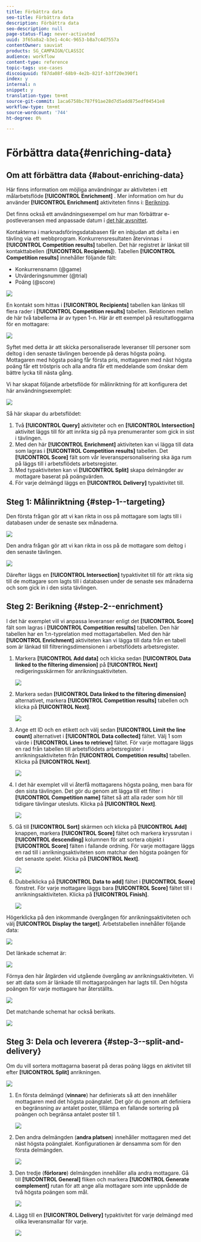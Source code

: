 ```yaml
---
title: Förbättra data
seo-title: Förbättra data
description: Förbättra data
seo-description: null
page-status-flag: never-activated
uuid: 3f65a8a2-b3e1-4c4c-9653-b8a7c4d7557a
contentOwner: sauviat
products: SG_CAMPAIGN/CLASSIC
audience: workflow
content-type: reference
topic-tags: use-cases
discoiquuid: f87da08f-68b9-4e2b-821f-b3ff20e390f1
index: y
internal: n
snippet: y
translation-type: tm+mt
source-git-commit: 1aca6758bc787f91ae28d7d5add875edf04541e8
workflow-type: tm+mt
source-wordcount: '744'
ht-degree: 0%

---
```



# Förbättra data{#enriching-data}

## Om att förbättra data {#about-enriching-data}

Här finns information om möjliga användningar av aktiviteten i ett målarbetsflöde **[!UICONTROL Enrichment]** . Mer information om hur du använder **[!UICONTROL Enrichment]** aktiviteten finns i: [Berikning](../../workflow/using/enrichment.md).

Det finns också ett användningsexempel om hur man förbättrar e-postleveransen med anpassade datum i [det här avsnittet](../../workflow/using/email-enrichment-with-custom-date-fields.md).

Kontakterna i marknadsföringsdatabasen får en inbjudan att delta i en tävling via ett webbprogram. Konkurrensresultaten återvinnas i **[!UICONTROL Competition results]** tabellen. Det här registret är länkat till kontakttabellen (**[!UICONTROL Recipients]**). Tabellen **[!UICONTROL Competition results]** innehåller följande fält:

* Konkurrensnamn (@game)
* Utvärderingsnummer (@trial)
* Poäng (@score)

![](assets/uc1_enrich_1.png)

En kontakt som hittas i **[!UICONTROL Recipients]** tabellen kan länkas till flera rader i **[!UICONTROL Competition results]** tabellen. Relationen mellan de här två tabellerna är av typen 1-n. Här är ett exempel på resultatloggarna för en mottagare:

![](assets/uc1_enrich_2.png)

Syftet med detta är att skicka personaliserade leveranser till personer som deltog i den senaste tävlingen beroende på deras högsta poäng. Mottagaren med högsta poäng får första pris, mottagaren med näst högsta poäng får ett tröstpris och alla andra får ett meddelande som önskar dem bättre lycka till nästa gång.

Vi har skapat följande arbetsflöde för målinriktning för att konfigurera det här användningsexemplet:

![](assets/uc1_enrich_3.png)

Så här skapar du arbetsflödet:

1. Två **[!UICONTROL Query]** aktiviteter och en **[!UICONTROL Intersection]** aktivitet läggs till för att inrikta sig på nya prenumeranter som gick in sist i tävlingen.
1. Med den här **[!UICONTROL Enrichment]** aktiviteten kan vi lägga till data som lagras i **[!UICONTROL Competition results]** tabellen. Det **[!UICONTROL Score]** fält som vår leveranspersonalisering ska äga rum på läggs till i arbetsflödets arbetsregister.
1. Med typaktiviteten kan vi **[!UICONTROL Split]** skapa delmängder av mottagare baserat på poängvärden.
1. För varje delmängd läggs en **[!UICONTROL Delivery]** typaktivitet till.

## Steg 1: Målinriktning {#step-1--targeting}

Den första frågan gör att vi kan rikta in oss på mottagare som lagts till i databasen under de senaste sex månaderna.

![](assets/uc1_enrich_4.png)

Den andra frågan gör att vi kan rikta in oss på de mottagare som deltog i den senaste tävlingen.

![](assets/uc1_enrich_5.png)

Därefter läggs en **[!UICONTROL Intersection]** typaktivitet till för att rikta sig till de mottagare som lagts till i databasen under de senaste sex månaderna och som gick in i den sista tävlingen.

## Steg 2: Berikning {#step-2--enrichment}

I det här exemplet vill vi anpassa leveranser enligt det **[!UICONTROL Score]** fält som lagras i **[!UICONTROL Competition results]** tabellen. Den här tabellen har en 1:n-typrelation med mottagartabellen. Med den här **[!UICONTROL Enrichment]** aktiviteten kan vi lägga till data från en tabell som är länkad till filtreringsdimensionen i arbetsflödets arbetsregister.

1. Markera **[!UICONTROL Add data]** och klicka sedan **[!UICONTROL Data linked to the filtering dimension]** på **[!UICONTROL Next]** redigeringsskärmen för anrikningsaktiviteten.

   ![](assets/uc1_enrich_6.png)

1. Markera sedan **[!UICONTROL Data linked to the filtering dimension]** alternativet, markera **[!UICONTROL Competition results]** tabellen och klicka på **[!UICONTROL Next]**.

   ![](assets/uc1_enrich_7.png)

1. Ange ett ID och en etikett och välj sedan **[!UICONTROL Limit the line count]** alternativet i **[!UICONTROL Data collected]** fältet. Välj 1 som värde i **[!UICONTROL Lines to retrieve]** fältet. För varje mottagare läggs en rad från tabellen till arbetsflödets arbetsregister i anrikningsaktiviteten från **[!UICONTROL Competition results]** tabellen. Klicka på **[!UICONTROL Next]**.

   ![](assets/uc1_enrich_8.png)

1. I det här exemplet vill vi återfå mottagarens högsta poäng, men bara för den sista tävlingen. Det gör du genom att lägga till ett filter i **[!UICONTROL Competition name]** fältet så att alla rader som hör till tidigare tävlingar utesluts. Klicka på **[!UICONTROL Next]**.

   ![](assets/uc1_enrich_9.png)

1. Gå till **[!UICONTROL Sort]** skärmen och klicka på **[!UICONTROL Add]** knappen, markera **[!UICONTROL Score]** fältet och markera kryssrutan i **[!UICONTROL descending]** kolumnen för att sortera objekt i **[!UICONTROL Score]** fälten i fallande ordning. För varje mottagare läggs en rad till i anrikningsaktiviteten som matchar den högsta poängen för det senaste spelet. Klicka på **[!UICONTROL Next]**.

   ![](assets/uc1_enrich_10.png)

1. Dubbelklicka på **[!UICONTROL Data to add]** fältet i **[!UICONTROL Score]** fönstret. För varje mottagare läggs bara **[!UICONTROL Score]** fältet till i anrikningsaktiviteten. Klicka på **[!UICONTROL Finish]**.

   ![](assets/uc1_enrich_11.png)

Högerklicka på den inkommande övergången för anrikningsaktiviteten och välj **[!UICONTROL Display the target]**. Arbetstabellen innehåller följande data:

![](assets/uc1_enrich_13.png)

Det länkade schemat är:

![](assets/uc1_enrich_15.png)

Förnya den här åtgärden vid utgående övergång av anrikningsaktiviteten. Vi ser att data som är länkade till mottagarpoängen har lagts till. Den högsta poängen för varje mottagare har återställts.

![](assets/uc1_enrich_12.png)

Det matchande schemat har också berikats.

![](assets/uc1_enrich_14.png)

## Steg 3: Dela och leverera {#step-3--split-and-delivery}

Om du vill sortera mottagarna baserat på deras poäng läggs en aktivitet till efter **[!UICONTROL Split]** anrikningen.

![](assets/uc1_enrich_18.png)

1. En första delmängd (**vinnare**) har definierats så att den innehåller mottagaren med det högsta poängtalet. Det gör du genom att definiera en begränsning av antalet poster, tillämpa en fallande sortering på poängen och begränsa antalet poster till 1.

   ![](assets/uc1_enrich_16.png)

1. Den andra delmängden (**andra platsen**) innehåller mottagaren med det näst högsta poängtalet. Konfigurationen är densamma som för den första delmängden.

   ![](assets/uc1_enrich_17.png)

1. Den tredje (**förlorare**) delmängden innehåller alla andra mottagare. Gå till **[!UICONTROL General]** fliken och markera **[!UICONTROL Generate complement]** rutan för att ange alla mottagare som inte uppnådde de två högsta poängen som mål.

   ![](assets/uc1_enrich_19.png)

1. Lägg till en **[!UICONTROL Delivery]** typaktivitet för varje delmängd med olika leveransmallar för varje.

   ![](assets/uc1_enrich_20.png)

